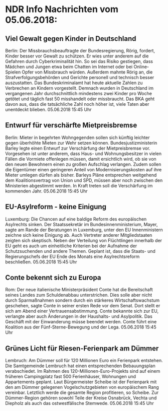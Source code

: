 # NDR Info Nachrichten vom 05.06.2018:


## Viel Gewalt gegen Kinder in Deutschland
Berlin: Der Missbrauchsbeauftragte der Bundesregierung, Rörig, fordert, Kinder besser vor Gewalt zu schützen. Er wies unter anderem auf die Gefahren durch Cyberkriminalität hin. So sei das Risiko gestiegen, dass Mädchen und Jungen etwa beim Chatten im Internet oder bei Online-Spielen Opfer von Missbrauch würden. Außerdem mahnte Rörig an, die Strafverfolgungsbehörden und Gerichte personell und technisch besser auszustatten. Das Bundeskriminalamt hat heute aktuelle Zahlen zu Verbrechen an Kindern vorgestellt. Demnach wurden in Deutschland im vergangenen Jahr durchschnittlich mindestens zwei Kinder pro Woche getötet und täglich fast 50 misshandelt oder missbraucht. Das BKA geht davon aus, dass die tatsächliche Zahl noch höher ist, viele Taten aber unentdeckt blieben. 05.06.2018 15:45 Uhr 

## Entwurf für verschärfte Mietpreisbremse
Berlin: Mieter in begehrten Wohngegenden sollen sich künftig leichter gegen überhöhte Mieten zur Wehr setzen können. Bundesjustizministerin Barley legte einen Entwurf zur Verschärfung der Mietpreisbremse vor. Vorgesehen ist unter anderem, dass Haus- und Wohnungsbesitzer in vielen Fällen die Vormiete offenlegen müssen, damit ersichtlich wird, ob sie von den neuen Bewohnern einen zu großen Aufschlag verlangen. Zudem sollen die Eigentümer einen geringeren Anteil von Modernisierungskosten auf ihre Mieter umlegen dürfen als bisher. Barleys Pläne entsprechen weitgehend dem Koalitionsvertrag von Union und SPD, müssen aber noch zwischen den Ministerien abgestimmt werden. In Kraft treten soll die Verschärfung im kommenden Jahr. 05.06.2018 15:45 Uhr 

## EU-Asylreform - keine Einigung
Luxemburg:	Die Chancen auf eine baldige Reform des europäischen Asylrechts sinken. Der Staatssekretär im Bundesinnenministerium, Mayer, sagte am Rande der Beratungen in Luxemburg, unter den EU Innenministern zeichne sich keine Einigung ab. Auch Vertreter anderer Mitgliedstaaten zeigten sich skeptisch. Neben der Verteilung von Flüchtlingen innerhalb der EU geht es auch um einheitliche Kriterien bei der Aufnahme der Schutzsuchenden und andere Themen. Geplant ist, dass die Staats- und Regierungschefs der EU Ende des Monats eine Asylrechtsreform beschließen. 05.06.2018 15:45 Uhr 

## Conte bekennt sich zu Europa
Rom: Der neue italienische Ministerpräsident Conte hat die Bereitschaft seines Landes zum Schuldenabbau unterstrichen. Dies solle aber nicht durch Sparmaßnahmen sondern durch ein stärkeres Wirtschaftswachstum geschehen, sagte Conte in seiner ersten Rede vor dem Senat. Dort stellt er sich am Abend einer Vertrauensabstimmung. Conte bekannte sich zur EU, verlangte aber auch Änderungen in der Haushalts- und Asylpolitik. Das Geschäft mit der Einwanderung müsse beendet werden. Conte führt eine Koalition aus der Fünf-Sterne-Bewegung und der Lega. 05.06.2018 15:45 Uhr 

## Grünes Licht für Riesen-Ferienpark am Dümmer
Lembruch: Am Dümmer soll für 120 Millionen Euro ein Ferienpark entstehen. Die Samtgemeinde Lembruch hat einen entsprechenden Bebauungsplan verabschiedet. Im Rahmen des 120-Millionen-Euro-Projekts sind auf einem früheren Campingplatz fast 500 Ferienhäuser, Wohnungen und Appartements geplant. Laut Bürgermeister Scheibe ist der Ferienpark mit den am Dümmer gelegenen Vogelschutzgebieten von europäischem Rang vereinbar. Letztlich werde die gesamte Region profitieren, so Scheibe. Zur Dümmer-Region gehören sowohl Teile der Kreise Osnabrück, Vechta und Diepholz als auch das ostwestfälische Stemwede. 05.06.2018 15:45 Uhr 
